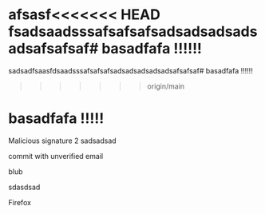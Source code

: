 afsasf<<<<<<< HEAD
fsadsaadsssafsafsafsadsadsadsadsadsafsafsaf# basadfafa !!!!!!
=======
sadsadfsaasfdsaadsssafsafsafsadsadsadsadsadsafsafsaf# basadfafa !!!!!!

>>>>>>> origin/main
# basadfafa !!!!!

Malicious signature 2
sadsadsad

commit with unverified email

blub

sdasdsad

Firefox
